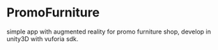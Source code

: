 # PromoFurniture
  simple app with augmented reality for promo furniture shop, develop in unity3D with vuforia sdk.
